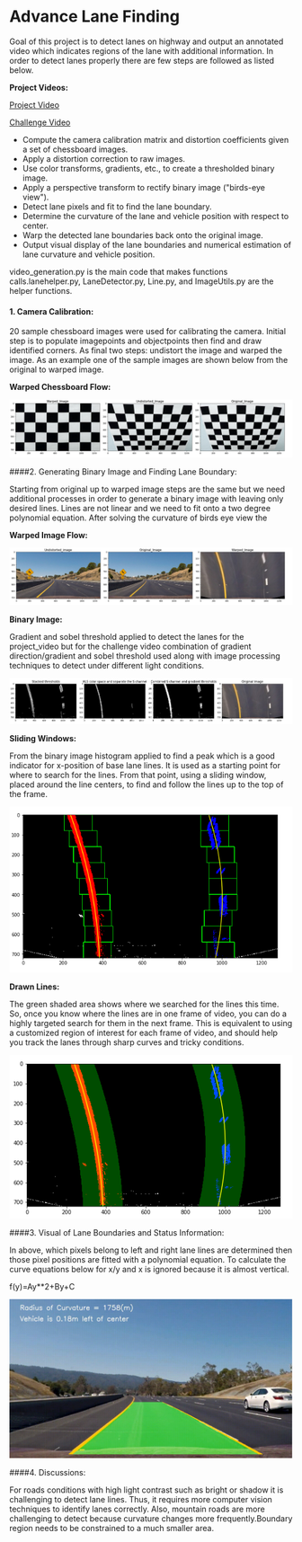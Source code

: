 # Advance Lane Finding

Goal of this project is to detect lanes on highway and output an annotated video which indicates regions of the lane with additional information. In order to detect lanes properly there are few steps are followed as listed below. 


**Project Videos:**


[Project Video](https://www.youtube.com/watch?v=9HRHobSYhRE)

[Challenge Video](https://www.youtube.com/watch?v=mK_2OEAul3A)

-  Compute the camera calibration matrix and distortion coefficients given a set of chessboard images.
-  Apply a distortion correction to raw images.
-  Use color transforms, gradients, etc., to create a thresholded binary image.
-  Apply a perspective transform to rectify binary image ("birds-eye view").
-  Detect lane pixels and fit to find the lane boundary.
-  Determine the curvature of the lane and vehicle position with respect to center.
-  Warp the detected lane boundaries back onto the original image.
-  Output visual display of the lane boundaries and numerical estimation of lane curvature and vehicle position.


video_generation.py is the main code that makes functions calls.lanehelper.py, LaneDetector.py, Line.py, and ImageUtils.py are the helper functions.


#### 1. Camera Calibration:


20 sample chessboard images were used for calibrating the camera. Initial step is to populate imagepoints and objectpoints then find and draw identified corners. As final two steps: undistort the image and warped the image. As an example one of the sample images are shown below from the original to warped image.  

**Warped Chessboard Flow:**

![[Warped Image]](camera_cal_out/WarpedBoard.PNG)



####2. Generating Binary Image and Finding Lane Boundary:


Starting from original up to warped image steps are the same but we need additional processes in order to generate a binary image with leaving only desired lines. Lines are not linear and we need to fit onto a two degree polynomial equation. After solving the curvature of birds eye view the   

**Warped Image Flow:**

![[Warped Image]](test_images_out/WarpedImage.PNG)

**Binary Image:**

Gradient and sobel threshold applied to detect the lanes for the project_video but for the challenge video combination of gradient direction/gradient and sobel threshold used along with image processing techniques to detect under different light conditions. 


![[Warped Image]](test_images_out/BinaryImage.PNG)

**Sliding Windows:**

From the binary image histogram applied to find a peak which is a good indicator for x-position of base lane lines. It is used as a starting point for where to search for the lines. From that point, using a sliding window, placed around the line centers, to find and follow the lines up to the top of the frame.


![[Warped Image]](test_images_out/SlidingWindows.PNG)

**Drawn Lines:**

The green shaded area shows where we searched for the lines this time. So, once you know where the lines are in one frame of video, you can do a highly targeted search for them in the next frame. This is equivalent to using a customized region of interest for each frame of video, and should help you track the lanes through sharp curves and tricky conditions. 

![[Drawn Image]](test_images_out/DrawnLines.PNG)


####3. Visual of Lane Boundaries and Status Information:

In above, which pixels belong to left and right lane lines are determined then those pixel positions are fitted with a polynomial equation. To calculate the curve equations below for x/y and x is ignored because it is almost vertical.


f(y)=Ay**​2+By+C


![[Boundary Image]](test_images_out/Curvature.PNG)


####4. Discussions:

For roads conditions with high light contrast such as bright or shadow it is challenging to detect lane lines. Thus, it requires more computer vision techniques to identify lanes correctly. Also, mountain roads are more challenging to detect because curvature changes more frequently.Boundary region needs to be constrained to a much smaller area. 


